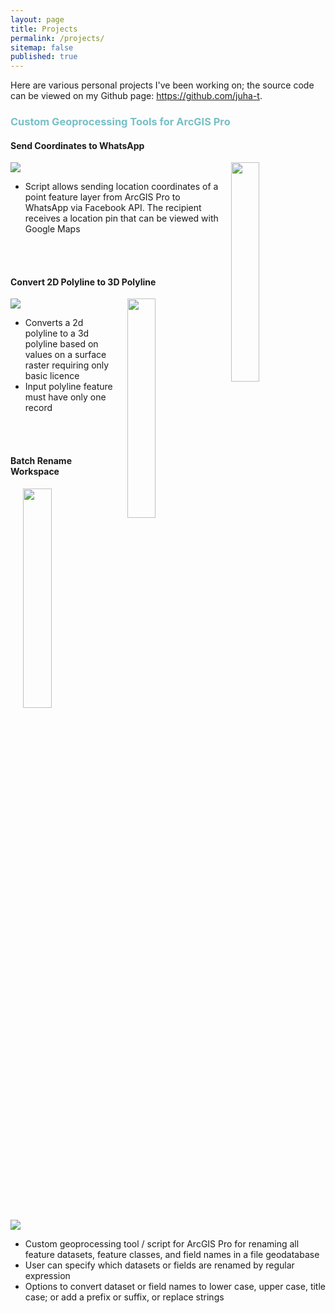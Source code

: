 ```yaml
---
layout: page
title: Projects
permalink: /projects/
sitemap: false
published: true
---
```


Here are various personal projects I've been working on; the source code can be viewed on my Github page: <a href="https://github.com/juha-t">https://github.com/juha-t</a>.

<h3 style="color:#77BFC7;font-weight: bold;">Custom Geoprocessing Tools for ArcGIS Pro</h3>


#### Send Coordinates to WhatsApp

<img height="30%" width="30%" style="float:right;padding-left:15px" src="{{site.baseurl}}/assets/images/whatsapp.PNG">

<a href="https://github.com/juha-t/send-location-to-whatsapp"><img src="https://gh-card.dev/repos/juha-t/send-location-to-whatsapp.svg"></a>
<br>
* Script allows sending location coordinates of a point feature layer from ArcGIS Pro to WhatsApp via Facebook API. The recipient receives a location pin that can be viewed with Google Maps
<br>
<br>

#### Convert 2D Polyline to 3D Polyline

<img height="30%" width="30%" style="float:right;padding-left:15px" src="{{site.baseurl}}/assets/images/polyline.png">

<a href="https://github.com/juha-t/convert-2d-polyline-to-3d-polyline"><img src="https://gh-card.dev/repos/juha-t/convert-2d-polyline-to-3d-polyline.svg"></a>
<br>
* Converts a 2d polyline to a 3d polyline based on values on a surface raster requiring only basic licence
* Input polyline feature must have only one record
<br>
<br>

#### Batch Rename Workspace

<img height="30%" width="30%" style="float:right;padding-left:15px" src="{{site.baseurl}}/assets/images/rename.PNG">

<a href="https://github.com/juha-t/batch-rename-workspace"><img src="https://gh-card.dev/repos/juha-t/batch-rename-workspace.svg"></a>
<br>
* Custom geoprocessing tool / script for ArcGIS Pro for renaming all feature datasets, feature classes, and field names in a file geodatabase
* User can specify which datasets or fields are renamed by regular expression
* Options to convert dataset or field names to lower case, upper case, title case; or add a prefix or suffix, or replace strings
<br>
<br>
<br>
